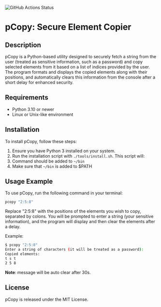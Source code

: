 ![GitHub Actions Status](https://github.com/rydzewski-tomasz/pcopy/actions/workflows/tests.yml/badge.svg)

# pCopy: Secure Element Copier

## Description
pCopy is a Python-based utility designed to securely fetch a string from the user (treated as sensitive information, such as a password) and copy selected elements from it based on a list of indices provided by the user. The program formats and displays the copied elements along with their positions, and automatically clears this information from the console after a short delay for enhanced security.

## Requirements
- Python 3.10 or newer
- Linux or Unix-like environment

## Installation
To install pCopy, follow these steps:
1. Ensure you have Python 3 installed on your system.
2. Run the installation script with `./tools/install.sh`. This script will:
3. Command should be added to `~/bin`
4. Make sure that `~/bin` is added to $PATH

## Usage Example
To use pCopy, run the following command in your terminal:
```bash
pcopy "2:5:8"
```
Replace "2:5:8" with the positions of the elements you wish to copy, separated by colons. You will be prompted to enter a string (your sensitive information), and the program will display and then clear the elements after a delay.

Example:
```bash
$ pcopy "2:5:8"
Enter a string of characters (it will be treated as a password):
Copied elements: 
t s t
2 5 8
```

**Note**: message will be auto clear after 30s.

## License
pCopy is released under the MIT License.
